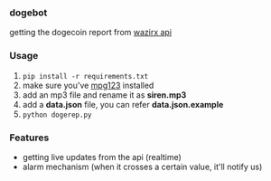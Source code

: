 ### dogebot

getting the dogecoin report from [wazirx api](https://api.wazirx.com/api/v2/tickers)

### Usage

1) ``` pip install -r requirements.txt ```
2) make sure you've [mpg123](https://www.mpg123.de/download.shtml) installed
3) add an mp3 file and rename it as **siren.mp3**
4) add a **data.json** file, you can refer **data.json.example**
4) ``` python dogerep.py ```

### Features

- getting live updates from the api (realtime)
- alarm mechanism (when it crosses a certain value, it'll notify us)
